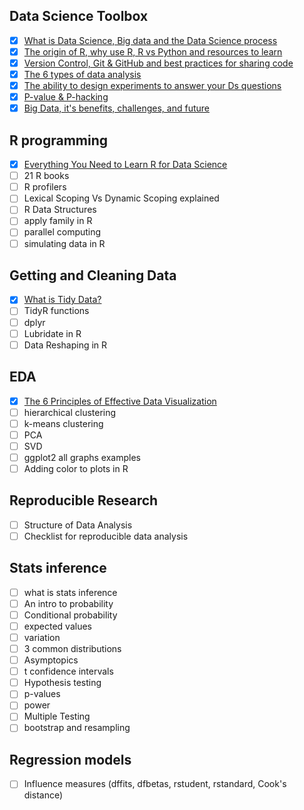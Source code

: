 ## Data Science Toolbox
- [x] [What is Data Science, Big data and the Data Science process](https://towardsdatascience.com/the-data-scientists-toolbox-part-1-c214adcc859f)
- [x] [The origin of R, why use R, R vs Python and resources to learn](https://towardsdatascience.com/how-to-learn-r-for-data-science-3a7c8326f969)
- [x] [Version Control, Git & GitHub and best practices for sharing code](https://towardsdatascience.com/a-crash-course-on-version-control-and-git)
- [x] [The 6 types of data analysis](https://towardsdatascience.com/the-six-types-of-data-analysis-75517ba7ea61)
- [x] [The ability to design experiments to answer your Ds questions](https://towardsdatascience.com/designing-experiments-in-data-science-23360d2ddf84)
- [x] [P-value & P-hacking](https://towardsdatascience.com/what-is-a-p-value-2cd0b1898e6f)
- [x] [Big Data, it's benefits, challenges, and future](https://towardsdatascience.com/big-data-its-benefits-challenges-and-future-6fddd69ab927)

## R programming
- [x] [Everything You Need to Learn R for Data Science](https://medium.com/better-programming/everything-you-need-to-learn-r-for-data-science-ea0b169cc410)
- [ ] 21 R books
- [ ] R profilers
- [ ] Lexical Scoping Vs Dynamic Scoping explained
- [ ] R Data Structures
- [ ] apply family in R
- [ ] parallel computing
- [ ] simulating data in R

## Getting and Cleaning Data
- [x] [What is Tidy Data?](https://towardsdatascience.com/what-is-tidy-data-d58bb9ad2458)
- [ ] TidyR functions
- [ ] dplyr 
- [ ] Lubridate in R
- [ ] Data Reshaping in R

## EDA
- [x] [The 6 Principles of Effective Data Visualization](https://medium.com/better-programming/the-6-principles-of-effective-data-visualization-9f98d1f7dade)
- [ ] hierarchical clustering
- [ ] k-means clustering
- [ ] PCA 
- [ ] SVD
- [ ] ggplot2 all graphs examples
- [ ] Adding color to plots in R

## Reproducible Research
- [ ] Structure of Data Analysis
- [ ] Checklist for reproducible data analysis

## Stats inference
- [ ] what is stats inference
- [ ] An intro to probability
- [ ] Conditional probability
- [ ] expected values
- [ ] variation
- [ ] 3 common distributions
- [ ] Asymptopics
- [ ] t confidence intervals
- [ ] Hypothesis testing
- [ ] p-values
- [ ] power
- [ ] Multiple Testing
- [ ] bootstrap and resampling

## Regression models
- [ ] Influence measures (dffits, dfbetas, rstudent, rstandard, Cook's distance)

